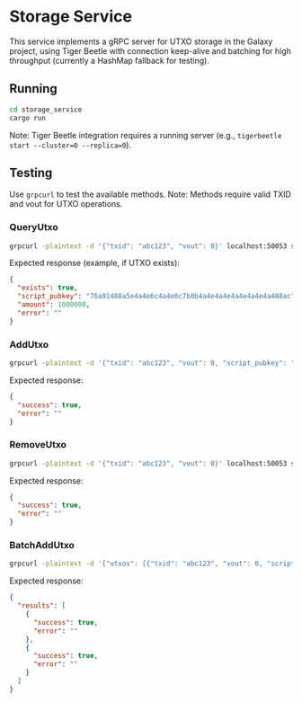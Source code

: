 # Storage Service

This service implements a gRPC server for UTXO storage in the Galaxy project, using Tiger Beetle with connection keep-alive and batching for high throughput (currently a HashMap fallback for testing).

## Running
```bash
cd storage_service
cargo run
```
Note: Tiger Beetle integration requires a running server (e.g., `tigerbeetle start --cluster=0 --replica=0`).

## Testing
Use `grpcurl` to test the available methods. Note: Methods require valid TXID and vout for UTXO operations.

### QueryUtxo
```bash
grpcurl -plaintext -d '{"txid": "abc123", "vout": 0}' localhost:50053 storage.Storage/QueryUtxo
```
Expected response (example, if UTXO exists):
```json
{
  "exists": true,
  "script_pubkey": "76a91488a5e4a4e6c4a4e0c7b0b4a4e4a4e4a4e4a4e4a488ac",
  "amount": 1000000,
  "error": ""
}
```

### AddUtxo
```bash
grpcurl -plaintext -d '{"txid": "abc123", "vout": 0, "script_pubkey": "76a91488a5e4a4e6c4a4e0c7b0b4a4e4a4e4a4e4a4e4a488ac", "amount": 1000000}' localhost:50053 storage.Storage/AddUtxo
```
Expected response:
```json
{
  "success": true,
  "error": ""
}
```

### RemoveUtxo
```bash
grpcurl -plaintext -d '{"txid": "abc123", "vout": 0}' localhost:50053 storage.Storage/RemoveUtxo
```
Expected response:
```json
{
  "success": true,
  "error": ""
}
```

### BatchAddUtxo
```bash
grpcurl -plaintext -d '{"utxos": [{"txid": "abc123", "vout": 0, "script_pubkey": "76a91488a5e4a4e6c4a4e0c7b0b4a4e4a4e4a4e4a4e4a488ac", "amount": 1000000}, {"txid": "def456", "vout": 1, "script_pubkey": "76a91488a5e4a4e6c4a4e0c7b0b4a4e4a4e4a4e4a4e4a488ac", "amount": 2000000}]}' localhost:50053 storage.Storage/BatchAddUtxo
```
Expected response:
```json
{
  "results": [
    {
      "success": true,
      "error": ""
    },
    {
      "success": true,
      "error": ""
    }
  ]
}
```
